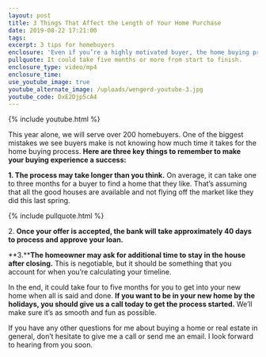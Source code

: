```yaml
---
layout: post
title: 3 Things That Affect the Length of Your Home Purchase
date: 2019-08-22 17:21:00
tags:
excerpt: 3 tips for homebuyers
enclosure: 'Even if you’re a highly motivated buyer, the home buying process takes time.'
pullquote: It could take five months or more from start to finish.
enclosure_type: video/mp4
enclosure_time:
use_youtube_image: true
youtube_alternate_image: /uploads/wengerd-youtube-3.jpg
youtube_code: DxE2Djp5cA4
---
```


{% include youtube.html %}

This year alone, we will serve over 200 homebuyers. One of the biggest mistakes we see buyers make is not knowing how much time it takes for the home buying process. **Here are three key things to remember to make your buying experience a success:**

**1\. The process may take longer than you think.** On average, it can take one to three months for a buyer to find a home that they like. That’s assuming that all the good houses are available and not flying off the market like they did this last spring.

{% include pullquote.html %}

2\. **Once your offer is accepted, the bank will take approximately 40 days to process and approve your loan.**

**3\.****The homeowner may ask for additional time to stay in the house after closing.** This is negotiable, but it should be something that you account for when you’re calculating your timeline.

In the end, it could take four to five months for you to get into your new home when all is said and done. **If you want to be in your new home by the holidays, you should give us a call today to get the process started.** We’ll make sure it’s as smooth and fun as possible.

If you have any other questions for me about buying a home or real estate in general, don’t hesitate to give me a call or send me an email. I look forward to hearing from you soon.<br>&nbsp;